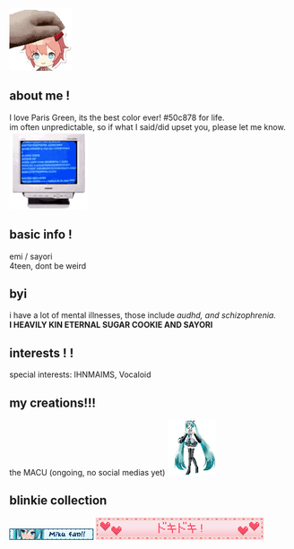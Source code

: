 ![](sayori.gif)

## about me !

I love Paris Green, its the best color ever! #50c878 for life.<br/>
im often unpredictable, so if what I said/did upset you, please let me know. ![](bdef385c.gif)

## basic info !

emi / sayori <br/>
4teen, dont be weird<br/>

## byi
i have a lot of mental illnesses, those include *audhd, and schizophrenia.*<br/>
**I HEAVILY KIN ETERNAL SUGAR COOKIE AND SAYORI**

## interests ! ! 
special interests: IHNMAIMS, Vocaloid

## my creations!!!

the MACU (ongoing, no social medias yet) ![](95b6ca9e.gif)

## blinkie collection
![](0178-mikuwink2.gif)
![](0249-beatinghearts.gif)

